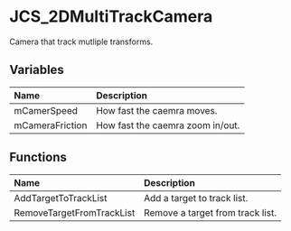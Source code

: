 # JCS_2DMultiTrackCamera

Camera that track mutliple transforms.

## Variables

| Name            | Description                      |
|:----------------|:---------------------------------|
| mCamerSpeed     | How fast the caemra moves.       |
| mCameraFriction | How fast the caemra zoom in/out. |

## Functions

| Name                      | Description                      |
|:--------------------------|:---------------------------------|
| AddTargetToTrackList      | Add a target to track list.      |
| RemoveTargetFromTrackList | Remove a target from track list. |
